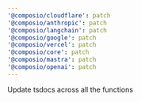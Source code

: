 ```yaml
---
'@composio/cloudflare': patch
'@composio/anthropic': patch
'@composio/langchain': patch
'@composio/google': patch
'@composio/vercel': patch
'@composio/core': patch
'@composio/mastra': patch
'@composio/openai': patch
---
```


Update tsdocs across all the functions
